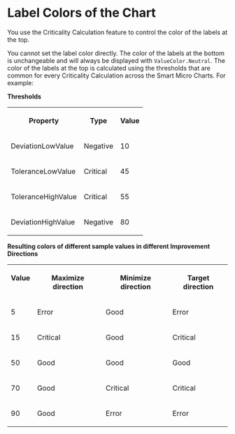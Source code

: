 <!-- loioaa4bf0f6d2a943d9b9931db81421d523 -->

# Label Colors of the Chart

You use the Criticality Calculation feature to control the color of the labels at the top.

You cannot set the label color directly. The color of the labels at the bottom is unchangeable and will always be displayed with `ValueColor.Neutral`. The color of the labels at the top is calculated using the thresholds that are common for every Criticality Calculation across the Smart Micro Charts. For example:

**Thresholds**


<table>
<tr>
<th valign="top">

Property



</th>
<th valign="top">

Type



</th>
<th valign="top">

Value



</th>
</tr>
<tr>
<td valign="top">

DeviationLowValue



</td>
<td valign="top">

Negative



</td>
<td valign="top">

10



</td>
</tr>
<tr>
<td valign="top">

ToleranceLowValue



</td>
<td valign="top">

Critical



</td>
<td valign="top">

45



</td>
</tr>
<tr>
<td valign="top">

ToleranceHighValue



</td>
<td valign="top">

Critical



</td>
<td valign="top">

55



</td>
</tr>
<tr>
<td valign="top">

DeviationHighValue



</td>
<td valign="top">

Negative



</td>
<td valign="top">

80



</td>
</tr>
</table>

**Resulting colors of different sample values in different Improvement Directions**


<table>
<tr>
<th valign="top">

Value



</th>
<th valign="top">

Maximize direction



</th>
<th valign="top">

Minimize direction



</th>
<th valign="top">

Target direction



</th>
</tr>
<tr>
<td valign="top">

5



</td>
<td valign="top">

Error



</td>
<td valign="top">

Good



</td>
<td valign="top">

Error



</td>
</tr>
<tr>
<td valign="top">

15



</td>
<td valign="top">

Critical



</td>
<td valign="top">

Good



</td>
<td valign="top">

Critical



</td>
</tr>
<tr>
<td valign="top">

50



</td>
<td valign="top">

Good



</td>
<td valign="top">

Good



</td>
<td valign="top">

Good



</td>
</tr>
<tr>
<td valign="top">

70



</td>
<td valign="top">

Good



</td>
<td valign="top">

Critical



</td>
<td valign="top">

Critical



</td>
</tr>
<tr>
<td valign="top">

90



</td>
<td valign="top">

Good



</td>
<td valign="top">

Error



</td>
<td valign="top">

Error



</td>
</tr>
</table>


